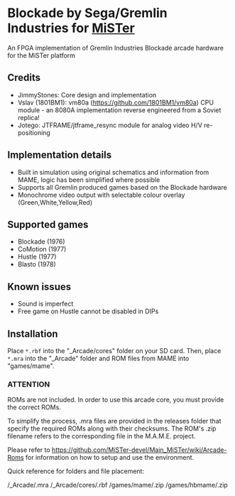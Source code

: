 # Blockade by Sega/Gremlin Industries for [MiSTer](https://github.com/MiSTer-devel/Main_MiSTer/wiki)

An FPGA implementation of Gremlin Industries Blockade arcade hardware for the MiSTer platform

## Credits
- JimmyStones: Core design and implementation
- Vslav (1801BM1): vm80a (https://github.com/1801BM1/vm80a) CPU module - an 8080A implementation reverse engineered from a Soviet replica!
- Jotego: JTFRAME/jtframe_resync module for analog video H/V re-positioning

## Implementation details
- Built in simulation using original schematics and information from MAME, logic has been simplified where possible
- Supports all Gremlin produced games based on the Blockade hardware
- Monochrome video output with selectable colour overlay (Green,White,Yellow,Red)

## Supported games
- Blockade (1976)
- CoMotion (1977)
- Hustle (1977)
- Blasto (1978)

## Known issues
- Sound is imperfect
- Free game on Hustle cannot be disabled in DIPs

## Installation
Place `*.rbf` into the "_Arcade/cores" folder on your SD card.  Then, place `*.mra` into the "_Arcade" folder and ROM files from MAME into "games/mame".

### ****ATTENTION****
ROMs are not included. In order to use this arcade core, you must provide the correct ROMs.

To simplify the process, .mra files are provided in the releases folder that specify the required ROMs along with their checksums.  The ROM's .zip filename refers to the corresponding file in the M.A.M.E. project.

Please refer to https://github.com/MiSTer-devel/Main_MiSTer/wiki/Arcade-Roms for information on how to setup and use the environment.

Quick reference for folders and file placement:

/_Arcade/<game name>.mra
/_Arcade/cores/<game rbf>.rbf
/games/mame/<mame rom>.zip
/games/hbmame/<hbmame rom>.zip
